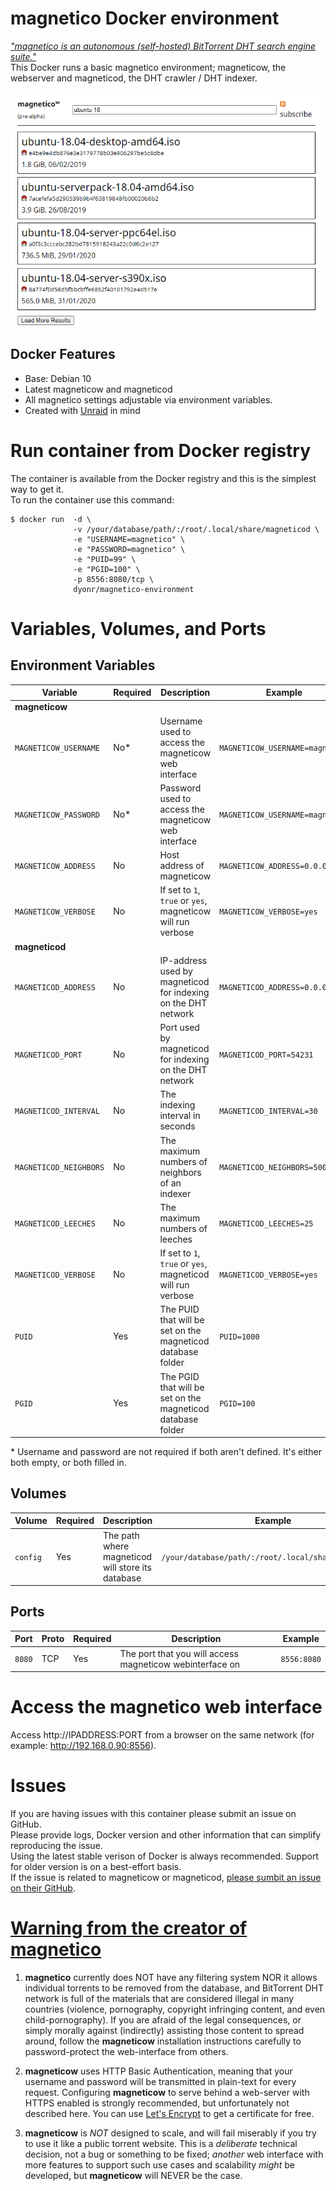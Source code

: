 # magnetico Docker environment
[_"magnetico is an autonomous (self-hosted) BitTorrent DHT search engine suite."_](https://github.com/boramalper/magnetico)  
This Docker runs a basic magnetico environment; magneticow, the webserver and magneticod, the DHT crawler / DHT indexer.

[results]: https://raw.githubusercontent.com/DyonR/docker-templates/master/Screenshots/magnetico-environment/magneticow-results.png "magneticow results page"
![alt text][results]

## Docker Features
* Base: Debian 10
* Latest magneticow and magneticod
* All magnetico settings adjustable via environment variables.
* Created with [Unraid](https://unraid.net/) in mind

# Run container from Docker registry
The container is available from the Docker registry and this is the simplest way to get it.  
To run the container use this command:

```
$ docker run  -d \
              -v /your/database/path/:/root/.local/share/magneticod \
              -e "USERNAME=magnetico" \
              -e "PASSWORD=magnetico" \
              -e "PUID=99" \
              -e "PGID=100" \
              -p 8556:8080/tcp \
              dyonr/magnetico-environment
```

# Variables, Volumes, and Ports
## Environment Variables
| Variable | Required | Description | Example | Default |
|----------|----------|----------|----------|----------|
| **magneticow** | | | | |
|`MAGNETICOW_USERNAME`| No\* | Username used to access the magneticow web interface |`MAGNETICOW_USERNAME=magnetico`||
|`MAGNETICOW_PASSWORD`| No\* | Password used to access the magneticow web interface |`MAGNETICOW_USERNAME=magnetico`||
|`MAGNETICOW_ADDRESS`| No | Host address of magneticow |`MAGNETICOW_ADDRESS=0.0.0.0`|`0.0.0.0`|
|`MAGNETICOW_VERBOSE`| No | If set to `1`, `true` or `yes`, magneticow will run verbose |`MAGNETICOW_VERBOSE=yes`||
| **magneticod** | | | | |
|`MAGNETICOD_ADDRESS`| No | IP-address used by magneticod for indexing on the DHT network |`MAGNETICOD_ADDRESS=0.0.0.0`|`0.0.0.0`|
|`MAGNETICOD_PORT`| No | Port used by magneticod for indexing on the DHT network |`MAGNETICOD_PORT=54231`|`0`|
|`MAGNETICOD_INTERVAL`| No | The indexing interval in seconds |`MAGNETICOD_INTERVAL=30`|`1`|
|`MAGNETICOD_NEIGHBORS`| No | The maximum numbers of neighbors of an indexer |`MAGNETICOD_NEIGHBORS=500`|`1000`|
|`MAGNETICOD_LEECHES`| No | The maximum numbers of leeches |`MAGNETICOD_LEECHES=25`|`50`|
|`MAGNETICOD_VERBOSE`| No | If set to `1`, `true` or `yes`, magneticod will run verbose |`MAGNETICOD_VERBOSE=yes`||
|`PUID`| Yes | The PUID that will be set on the magneticod database folder |`PUID=1000`|`99`|
|`PGID`| Yes | The PGID that will be set on the magneticod database folder |`PGID=100`|`100`|

\* Username and password are not required if both aren't defined. It's either both empty, or both filled in.

## Volumes
| Volume | Required | Description | Example |
|----------|----------|----------|----------|
| `config` | Yes | The path where magneticod will store its database | `/your/database/path/:/root/.local/share/magneticod`|

## Ports
| Port | Proto | Required | Description | Example |
|----------|----------|----------|----------|----------|
| `8080` | TCP | Yes | The port that you will access magneticow webinterface on | `8556:8080`|

# Access the magnetico web interface
Access http://IPADDRESS:PORT from a browser on the same network (for example: http://192.168.0.90:8556).

# Issues
If you are having issues with this container please submit an issue on GitHub.  
Please provide logs, Docker version and other information that can simplify reproducing the issue.  
Using the latest stable verison of Docker is always recommended. Support for older version is on a best-effort basis.  
If the issue is related to magneticow or magneticod, [please sumbit an issue on their GitHub](https://github.com/boramalper/magnetico).

# [Warning from the creator of magnetico](https://github.com/boramalper/magnetico/blob/master/cmd/magneticow/README.md#Warnings)
1. **magnetico** currently does NOT have any filtering system NOR it allows individual torrents to be removed from the
   database, and BitTorrent DHT network is full of the materials that are considered illegal in many countries
   (violence, pornography, copyright infringing content, and even child-pornography). If you are afraid of the legal
   consequences, or simply morally against (indirectly) assisting those content to spread around, follow the
   **magneticow** installation instructions carefully to password-protect the web-interface from others.
   
2. **magneticow** uses HTTP Basic Authentication, meaning that your username and password will be
   transmitted in plain-text for every request. Configuring **magneticow** to serve behind a
   web-server with HTTPS enabled is strongly recommended, but unfortunately not described here. You
   can use [Let's Encrypt](https://letsencrypt.org/) to get a certificate for free.

3. **magneticow** is *NOT* designed to scale, and will fail miserably if you try to use it like a public torrent
   website. This is a *deliberate* technical decision, not a bug or something to be fixed; *another* web interface with
   more features to support such use cases and scalability *might* be developed, but **magneticow** will NEVER be the
   case.
